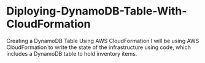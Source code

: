 # Diploying-DynamoDB-Table-With-CloudFormation
Creating a DynamoDB Table Using AWS CloudFormation
I will be using AWS CloudFormation to write the state of the infrastructure using code, which includes a DynamoDB table to hold inventory items.
